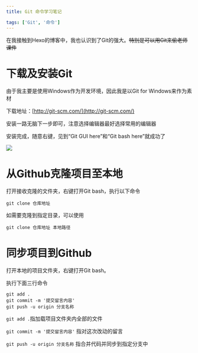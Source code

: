 ```yaml
---
title: Git 命令学习笔记

tags: ['Git', '命令']
---
```


在我接触到Hexo的博客中，我也认识到了Git的强大。~~特别是可以用Git来偷老师课件~~

# 下载及安装Git

由于我主要是使用Windows作为开发环境，因此我是以Git for Windows来作为素材

下载地址：[http://git-scm.com/](http://git-scm.com/)

安装一路无脑下一步即可，注意选择编辑器最好选择常用的编辑器

安装完成，随意右键，见到“Git GUI here”和“Git bash here”就成功了

![](https://cdn.jsdelivr.net/gh/zzysite/imgs@main/20210122020727.png)

# 从Github克隆项目至本地

打开接收克隆的文件夹，右键打开Git bash，执行以下命令

```shell
git clone 仓库地址
```

如需要克隆到指定目录，可以使用

```shell
git clone 仓库地址 本地路径
```

# 同步项目到Github

打开本地的项目文件夹，右键打开Git bash。

执行下面三行命令

```shell
git add .
git commit -m '提交留言内容'
git push -u origin 分支名称
```

`git add .`指加载项目文件夹内全部的文件

`git commit -m '提交留言内容'` 指对这次改动的留言

`git push -u origin 分支名称` 指合并代码并同步到指定分支中
